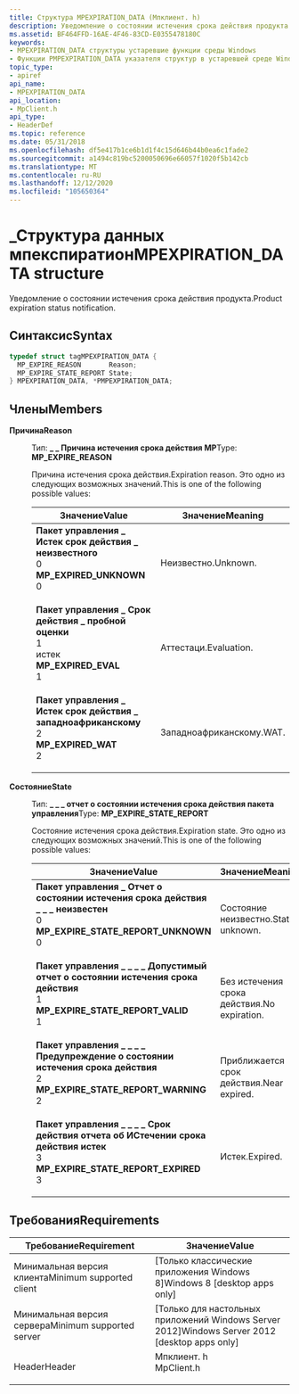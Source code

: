 ```yaml
---
title: Структура MPEXPIRATION_DATA (Мпклиент. h)
description: Уведомление о состоянии истечения срока действия продукта.
ms.assetid: BF464FFD-16AE-4F46-83CD-E0355478180C
keywords:
- MPEXPIRATION_DATA структуры устаревшие функции среды Windows
- Функции PMPEXPIRATION_DATA указателя структур в устаревшей среде Windows
topic_type:
- apiref
api_name:
- MPEXPIRATION_DATA
api_location:
- MpClient.h
api_type:
- HeaderDef
ms.topic: reference
ms.date: 05/31/2018
ms.openlocfilehash: df5e417b1ce6b1d1f4c15d646b44b0ea6c1fade2
ms.sourcegitcommit: a1494c819bc5200050696e66057f1020f5b142cb
ms.translationtype: MT
ms.contentlocale: ru-RU
ms.lasthandoff: 12/12/2020
ms.locfileid: "105650364"
---
```

# <a name="mpexpiration_data-structure"></a><span data-ttu-id="9d823-105">\_Структура данных мпекспиратион</span><span class="sxs-lookup"><span data-stu-id="9d823-105">MPEXPIRATION\_DATA structure</span></span>

<span data-ttu-id="9d823-106">Уведомление о состоянии истечения срока действия продукта.</span><span class="sxs-lookup"><span data-stu-id="9d823-106">Product expiration status notification.</span></span>

## <a name="syntax"></a><span data-ttu-id="9d823-107">Синтаксис</span><span class="sxs-lookup"><span data-stu-id="9d823-107">Syntax</span></span>


```C++
typedef struct tagMPEXPIRATION_DATA {
  MP_EXPIRE_REASON       Reason;
  MP_EXPIRE_STATE_REPORT State;
} MPEXPIRATION_DATA, *PMPEXPIRATION_DATA;
```



## <a name="members"></a><span data-ttu-id="9d823-108">Члены</span><span class="sxs-lookup"><span data-stu-id="9d823-108">Members</span></span>

<dl> <dt>

<span data-ttu-id="9d823-109">**Причина**</span><span class="sxs-lookup"><span data-stu-id="9d823-109">**Reason**</span></span>
</dt> <dd>

<span data-ttu-id="9d823-110">Тип: **\_ \_ Причина истечения срока действия MP**</span><span class="sxs-lookup"><span data-stu-id="9d823-110">Type: **MP\_EXPIRE\_REASON**</span></span>

</dd> <dd>

<span data-ttu-id="9d823-111">Причина истечения срока действия.</span><span class="sxs-lookup"><span data-stu-id="9d823-111">Expiration reason.</span></span> <span data-ttu-id="9d823-112">Это одно из следующих возможных значений.</span><span class="sxs-lookup"><span data-stu-id="9d823-112">This is one of the following possible values:</span></span>



| <span data-ttu-id="9d823-113">Значение</span><span class="sxs-lookup"><span data-stu-id="9d823-113">Value</span></span>                                                                                                                                                                                                                                | <span data-ttu-id="9d823-114">Значение</span><span class="sxs-lookup"><span data-stu-id="9d823-114">Meaning</span></span>                |
|--------------------------------------------------------------------------------------------------------------------------------------------------------------------------------------------------------------------------------------|------------------------|
| <span id="MP_EXPIRED_UNKNOWN"></span><span id="mp_expired_unknown"></span><dl> <span data-ttu-id="9d823-115"><dt>**Пакет управления \_ Истек срок действия \_ неизвестного**</dt> <dt>0</dt></span><span class="sxs-lookup"><span data-stu-id="9d823-115"><dt>**MP\_EXPIRED\_UNKNOWN**</dt> <dt>0</dt></span></span> </dl> | <span data-ttu-id="9d823-116">Неизвестно.</span><span class="sxs-lookup"><span data-stu-id="9d823-116">Unknown.</span></span><br/>    |
| <span id="MP_EXPIRED_EVAL"></span><span id="mp_expired_eval"></span><dl> <span data-ttu-id="9d823-117"><dt>**Пакет управления \_ Срок действия \_ пробной оценки**</dt> <dt>1</dt> истек</span><span class="sxs-lookup"><span data-stu-id="9d823-117"><dt>**MP\_EXPIRED\_EVAL**</dt> <dt>1</dt></span></span> </dl>          | <span data-ttu-id="9d823-118">Аттестаци.</span><span class="sxs-lookup"><span data-stu-id="9d823-118">Evaluation.</span></span><br/> |
| <span id="MP_EXPIRED_WAT"></span><span id="mp_expired_wat"></span><dl> <span data-ttu-id="9d823-119"><dt>**Пакет управления \_ Истек срок действия \_ западноафриканскому**</dt> <dt>2</dt></span><span class="sxs-lookup"><span data-stu-id="9d823-119"><dt>**MP\_EXPIRED\_WAT**</dt> <dt>2</dt></span></span> </dl>             | <span data-ttu-id="9d823-120">Западноафриканскому.</span><span class="sxs-lookup"><span data-stu-id="9d823-120">WAT.</span></span><br/>        |



 

</dd> <dt>

<span data-ttu-id="9d823-121">**Состояние**</span><span class="sxs-lookup"><span data-stu-id="9d823-121">**State**</span></span>
</dt> <dd>

<span data-ttu-id="9d823-122">Тип: **\_ \_ \_ отчет о состоянии истечения срока действия пакета управления**</span><span class="sxs-lookup"><span data-stu-id="9d823-122">Type: **MP\_EXPIRE\_STATE\_REPORT**</span></span>

</dd> <dd>

<span data-ttu-id="9d823-123">Состояние истечения срока действия.</span><span class="sxs-lookup"><span data-stu-id="9d823-123">Expiration state.</span></span> <span data-ttu-id="9d823-124">Это одно из следующих возможных значений.</span><span class="sxs-lookup"><span data-stu-id="9d823-124">This is one of the following possible values:</span></span>



| <span data-ttu-id="9d823-125">Значение</span><span class="sxs-lookup"><span data-stu-id="9d823-125">Value</span></span>                                                                                                                                                                                                                                                                      | <span data-ttu-id="9d823-126">Значение</span><span class="sxs-lookup"><span data-stu-id="9d823-126">Meaning</span></span>                   |
|----------------------------------------------------------------------------------------------------------------------------------------------------------------------------------------------------------------------------------------------------------------------------|---------------------------|
| <span id="MP_EXPIRE_STATE_REPORT_UNKNOWN"></span><span id="mp_expire_state_report_unknown"></span><dl> <span data-ttu-id="9d823-127"><dt>**Пакет управления \_ Отчет о состоянии истечения срока действия \_ \_ \_ неизвестен**</dt> <dt>0</dt></span><span class="sxs-lookup"><span data-stu-id="9d823-127"><dt>**MP\_EXPIRE\_STATE\_REPORT\_UNKNOWN**</dt> <dt>0</dt></span></span> </dl> | <span data-ttu-id="9d823-128">Состояние неизвестно.</span><span class="sxs-lookup"><span data-stu-id="9d823-128">State unknown.</span></span><br/> |
| <span id="MP_EXPIRE_STATE_REPORT_VALID"></span><span id="mp_expire_state_report_valid"></span><dl> <span data-ttu-id="9d823-129"><dt>**Пакет управления \_ \_ \_ \_ Допустимый отчет о состоянии истечения срока действия**</dt> <dt>1</dt></span><span class="sxs-lookup"><span data-stu-id="9d823-129"><dt>**MP\_EXPIRE\_STATE\_REPORT\_VALID**</dt> <dt>1</dt></span></span> </dl>       | <span data-ttu-id="9d823-130">Без истечения срока действия.</span><span class="sxs-lookup"><span data-stu-id="9d823-130">No expiration.</span></span><br/> |
| <span id="MP_EXPIRE_STATE_REPORT_WARNING"></span><span id="mp_expire_state_report_warning"></span><dl> <span data-ttu-id="9d823-131"><dt>**Пакет управления \_ \_ \_ \_ Предупреждение о состоянии истечения срока действия**</dt> <dt>2</dt></span><span class="sxs-lookup"><span data-stu-id="9d823-131"><dt>**MP\_EXPIRE\_STATE\_REPORT\_WARNING**</dt> <dt>2</dt></span></span> </dl> | <span data-ttu-id="9d823-132">Приближается срок действия.</span><span class="sxs-lookup"><span data-stu-id="9d823-132">Near expired.</span></span><br/>  |
| <span id="MP_EXPIRE_STATE_REPORT_EXPIRED"></span><span id="mp_expire_state_report_expired"></span><dl> <span data-ttu-id="9d823-133"><dt>**Пакет управления \_ \_ \_ \_ Срок действия отчета об ИСтечении срока действия истек**</dt> <dt>3</dt></span><span class="sxs-lookup"><span data-stu-id="9d823-133"><dt>**MP\_EXPIRE\_STATE\_REPORT\_EXPIRED**</dt> <dt>3</dt></span></span> </dl> | <span data-ttu-id="9d823-134">Истек.</span><span class="sxs-lookup"><span data-stu-id="9d823-134">Expired.</span></span><br/>       |



 

</dd> </dl>

## <a name="requirements"></a><span data-ttu-id="9d823-135">Требования</span><span class="sxs-lookup"><span data-stu-id="9d823-135">Requirements</span></span>



| <span data-ttu-id="9d823-136">Требование</span><span class="sxs-lookup"><span data-stu-id="9d823-136">Requirement</span></span> | <span data-ttu-id="9d823-137">Значение</span><span class="sxs-lookup"><span data-stu-id="9d823-137">Value</span></span> |
|-------------------------------------|---------------------------------------------------------------------------------------|
| <span data-ttu-id="9d823-138">Минимальная версия клиента</span><span class="sxs-lookup"><span data-stu-id="9d823-138">Minimum supported client</span></span><br/> | <span data-ttu-id="9d823-139">\[Только классические приложения Windows 8\]</span><span class="sxs-lookup"><span data-stu-id="9d823-139">Windows 8 \[desktop apps only\]</span></span><br/>                                            |
| <span data-ttu-id="9d823-140">Минимальная версия сервера</span><span class="sxs-lookup"><span data-stu-id="9d823-140">Minimum supported server</span></span><br/> | <span data-ttu-id="9d823-141">\[Только для настольных приложений Windows Server 2012\]</span><span class="sxs-lookup"><span data-stu-id="9d823-141">Windows Server 2012 \[desktop apps only\]</span></span><br/>                                  |
| <span data-ttu-id="9d823-142">Header</span><span class="sxs-lookup"><span data-stu-id="9d823-142">Header</span></span><br/>                   | <dl> <span data-ttu-id="9d823-143"><dt>Мпклиент. h</dt></span><span class="sxs-lookup"><span data-stu-id="9d823-143"><dt>MpClient.h</dt></span></span> </dl> |



 

 





